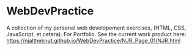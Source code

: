 # WebDevPractice
A collection of my personal web developement exercises, (HTML, CSS, JavaScript, et cetera).  For Portfolio.
See the current work product here:  https://njaltheknut.github.io/WebDevPractice/NJR_Page_01/NJR.html
